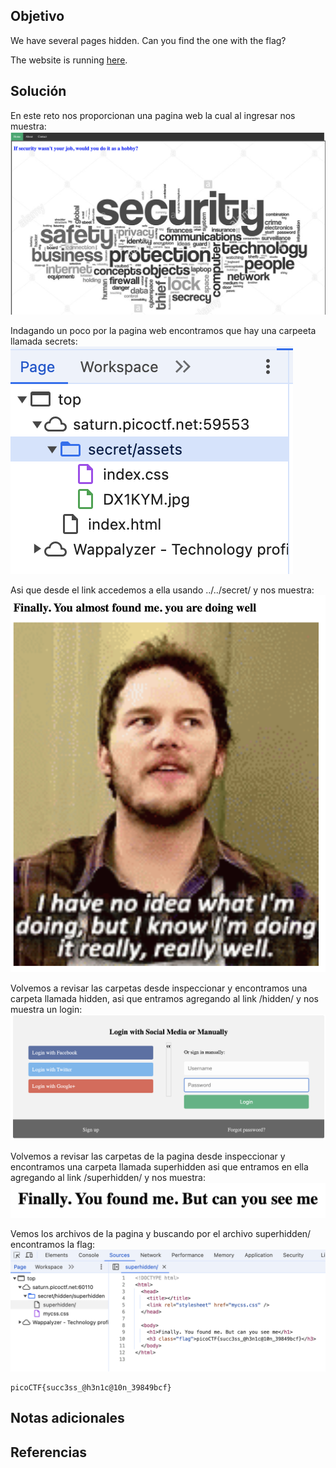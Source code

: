 ## Objetivo
We have several pages hidden. Can you find the one with the flag?

The website is running [here](http://saturn.picoctf.net:59553/).
## Solución
En este reto nos proporcionan una pagina web la cual al ingresar nos muestra:
![Secrets](/imagenes/Secrets.png)



Indagando un poco por la pagina web encontramos que hay una carpeeta llamada secrets:
![Secrets 1](/imagenes/Secrets(1).png)


Asi que desde el link accedemos a ella usando ../../secret/ y nos muestra:
![Secrets 2](/imagenes/Secrets(2).png)


Volvemos a revisar las carpetas desde inspeccionar y encontramos una carpeta llamada hidden, asi que entramos agregando al link /hidden/ y nos muestra un login:
![Secrets 3](/imagenes/Secrets(3).png)



Volvemos a revisar las carpetas de la pagina desde inspeccionar y encontramos una carpeta llamada superhidden asi que entramos en ella agregando al link /superhidden/ y nos muestra:
![Secrets 4](/imagenes/Secrets(4).png)


Vemos los archivos de la pagina y buscando por el archivo superhidden/ encontramos la flag:
![Secrets 5](/imagenes/Secrets(5).png)
```
picoCTF{succ3ss_@h3n1c@10n_39849bcf}
```
## Notas adicionales
## Referencias